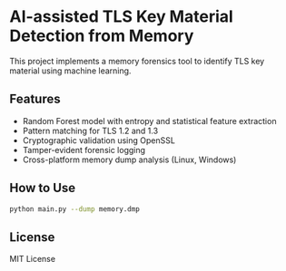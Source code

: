 # AI-assisted TLS Key Material Detection from Memory

This project implements a memory forensics tool to identify TLS key material using machine learning.

## Features
- Random Forest model with entropy and statistical feature extraction
- Pattern matching for TLS 1.2 and 1.3
- Cryptographic validation using OpenSSL
- Tamper-evident forensic logging
- Cross-platform memory dump analysis (Linux, Windows)

## How to Use
```bash
python main.py --dump memory.dmp
```

## License
MIT License
